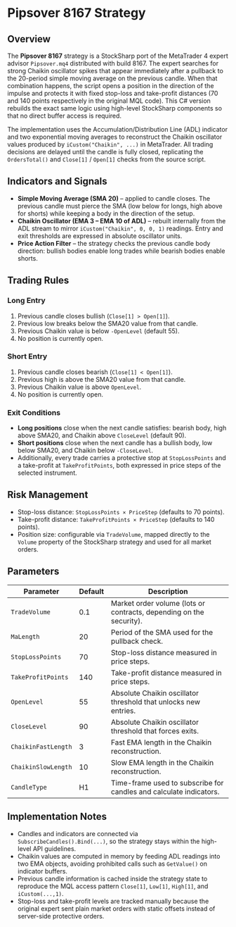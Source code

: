# Pipsover 8167 Strategy

## Overview
The **Pipsover 8167** strategy is a StockSharp port of the MetaTrader 4 expert advisor `Pipsover.mq4` distributed with build 8167. The expert searches for strong Chaikin oscillator spikes that appear immediately after a pullback to the 20-period simple moving average on the previous candle. When that combination happens, the script opens a position in the direction of the impulse and protects it with fixed stop-loss and take-profit distances (70 and 140 points respectively in the original MQL code). This C# version rebuilds the exact same logic using high-level StockSharp components so that no direct buffer access is required.

The implementation uses the Accumulation/Distribution Line (ADL) indicator and two exponential moving averages to reconstruct the Chaikin oscillator values produced by `iCustom("Chaikin", ...)` in MetaTrader. All trading decisions are delayed until the candle is fully closed, replicating the `OrdersTotal()` and `Close[1]` / `Open[1]` checks from the source script.

## Indicators and Signals
- **Simple Moving Average (SMA 20)** – applied to candle closes. The previous candle must pierce the SMA (low below for longs, high above for shorts) while keeping a body in the direction of the setup.
- **Chaikin Oscillator (EMA 3 – EMA 10 of ADL)** – rebuilt internally from the ADL stream to mirror `iCustom("Chaikin", 0, 0, 1)` readings. Entry and exit thresholds are expressed in absolute oscillator units.
- **Price Action Filter** – the strategy checks the previous candle body direction: bullish bodies enable long trades while bearish bodies enable shorts.

## Trading Rules
### Long Entry
1. Previous candle closes bullish (`Close[1] > Open[1]`).
2. Previous low breaks below the SMA20 value from that candle.
3. Previous Chaikin value is below `-OpenLevel` (default 55).
4. No position is currently open.

### Short Entry
1. Previous candle closes bearish (`Close[1] < Open[1]`).
2. Previous high is above the SMA20 value from that candle.
3. Previous Chaikin value is above `OpenLevel`.
4. No position is currently open.

### Exit Conditions
- **Long positions** close when the next candle satisfies: bearish body, high above SMA20, and Chaikin above `CloseLevel` (default 90).
- **Short positions** close when the next candle has a bullish body, low below SMA20, and Chaikin below `-CloseLevel`.
- Additionally, every trade carries a protective stop at `StopLossPoints` and a take-profit at `TakeProfitPoints`, both expressed in price steps of the selected instrument.

## Risk Management
- Stop-loss distance: `StopLossPoints × PriceStep` (defaults to 70 points).
- Take-profit distance: `TakeProfitPoints × PriceStep` (defaults to 140 points).
- Position size: configurable via `TradeVolume`, mapped directly to the `Volume` property of the StockSharp strategy and used for all market orders.

## Parameters
| Parameter | Default | Description |
|-----------|---------|-------------|
| `TradeVolume` | 0.1 | Market order volume (lots or contracts, depending on the security). |
| `MaLength` | 20 | Period of the SMA used for the pullback check. |
| `StopLossPoints` | 70 | Stop-loss distance measured in price steps. |
| `TakeProfitPoints` | 140 | Take-profit distance measured in price steps. |
| `OpenLevel` | 55 | Absolute Chaikin oscillator threshold that unlocks new entries. |
| `CloseLevel` | 90 | Absolute Chaikin oscillator threshold that forces exits. |
| `ChaikinFastLength` | 3 | Fast EMA length in the Chaikin reconstruction. |
| `ChaikinSlowLength` | 10 | Slow EMA length in the Chaikin reconstruction. |
| `CandleType` | H1 | Time-frame used to subscribe for candles and calculate indicators. |

## Implementation Notes
- Candles and indicators are connected via `SubscribeCandles().Bind(...)`, so the strategy stays within the high-level API guidelines.
- Chaikin values are computed in memory by feeding ADL readings into two EMA objects, avoiding prohibited calls such as `GetValue()` on indicator buffers.
- Previous candle information is cached inside the strategy state to reproduce the MQL access pattern `Close[1]`, `Low[1]`, `High[1]`, and `iCustom(...,1)`.
- Stop-loss and take-profit levels are tracked manually because the original expert sent plain market orders with static offsets instead of server-side protective orders.
